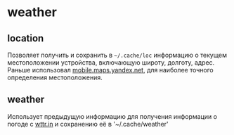 # weather

## location
Позволяет получить и сохранить в `~/.cache/loc` информацию о текущем местоположении устройства, включающую широту, долготу, адрес. Раньше использовал [mobile.maps.yandex.net](https://mobile.maps.yandex.net), для наиболее точного определения местоположения.

## weather
Использует предыдущую информацию для получения информации о погоде с [wttr.in](https://wttr.in) и сохранению её в '~/.cache/weather'
